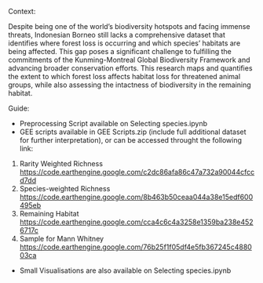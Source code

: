 Context:

Despite being one of the world’s biodiversity hotspots and facing immense threats, Indonesian Borneo still lacks a comprehensive dataset that identifies where forest loss is occurring and which species’ habitats are being affected. This gap poses a significant challenge to fulfilling the commitments of the Kunming-Montreal Global Biodiversity Framework and advancing broader conservation efforts. This research maps and quantifies the extent to which forest loss affects habitat loss for threatened animal groups, while also assessing the intactness of biodiversity in the remaining habitat. 

Guide:
- Preprocessing Script available on Selecting species.ipynb
- GEE scripts available in GEE Scripts.zip (include full additional dataset for further interpretation), or can be accessed throught the following link:
1. Rarity Weighted Richness https://code.earthengine.google.com/c2dc86afa86c47a732a90044cfccd7dd
2. Species-weighted Richness https://code.earthengine.google.com/8b463b50ceaa044a38e15edf600495eb
3. Remaining Habitat https://code.earthengine.google.com/cca4c6c4a3258e1359ba238e4526717c
4. Sample for Mann Whitney https://code.earthengine.google.com/76b25f1f05df4e5fb367245c488003ca

- Small Visualisations are also available on Selecting species.ipynb
